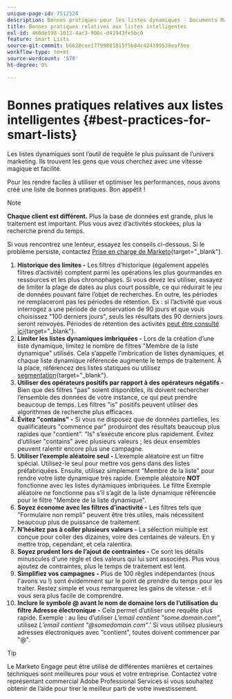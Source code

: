 ```yaml
---
unique-page-id: 7512524
description: Bonnes pratiques pour les listes dynamiques - Documents Marketo - Documentation du produit
title: Bonnes pratiques relatives aux listes intelligentes
exl-id: 466de198-1012-4ac3-906c-d41943fe5bc0
feature: Smart Lists
source-git-commit: b6628cee17799801815f5b84c424399538eaf5ee
workflow-type: tm+mt
source-wordcount: '570'
ht-degree: 0%

---
```


# Bonnes pratiques relatives aux listes intelligentes {#best-practices-for-smart-lists}

Les listes dynamiques sont l’outil de requête le plus puissant de l’univers marketing. Ils trouvent les gens que vous cherchez avec une vitesse magique et facilité.

Pour les rendre faciles à utiliser et optimiser les performances, nous avons créé une liste de bonnes pratiques. Bon appétit !

>[!NOTE]
>
>**Chaque client est différent.** Plus la base de données est grande, plus le traitement est important. Plus vous avez d’activités stockées, plus la recherche prend du temps.
>
>Si vous rencontrez une lenteur, essayez les conseils ci-dessous. Si le problème persiste, contactez [Prise en charge de Marketo](https://nation.marketo.com/t5/Support/ct-p/Support){target="_blank"}.

1. **Historique des limites -** Les filtres d’historique (également appelés filtres d’activité) comptent parmi les opérations les plus gourmandes en ressources et les plus chronophages. Si vous devez les utiliser, essayez de limiter la plage de dates au plus court possible, ce qui réduirait le jeu de données pouvant faire l’objet de recherches. En outre, les périodes ne remplaceront pas les périodes de rétention. Ex : si l’activité que vous interrogez a une période de conservation de 90 jours et que vous choisissez &quot;100 derniers jours&quot;, seuls les résultats des 90 derniers jours seront renvoyés. Périodes de rétention des activités [peut être consulté ici](https://nation.marketo.com/t5/knowledgebase/marketo-activities-data-retention-policy/ta-p/251480){target="_blank"}.
1. **Limiter les listes dynamiques imbriquées -** Lors de la création d’une liste dynamique, limitez le nombre de filtres &quot;Membre de la liste dynamique&quot; utilisés. Cela s’appelle l’imbrication de listes dynamiques, et chaque liste dynamique référencée augmente le temps de traitement. À la place, référencez des listes statiques ou utilisez [segmentation](/help/marketo/product-docs/personalization/segmentation-and-snippets/segmentation/create-a-segmentation.md){target="_blank"}.
1. **Utiliser des opérateurs positifs par rapport à des opérateurs négatifs -** Bien que des filtres &quot;pas&quot; soient disponibles, ils doivent rechercher l’ensemble des données de votre instance, ce qui peut prendre beaucoup de temps. Les filtres &quot;is&quot; positifs peuvent utiliser des algorithmes de recherche plus efficaces.
1. **Évitez &quot;contains&quot; -** Si vous ne disposez que de données partielles, les qualificateurs &quot;commence par&quot; produiront des résultats beaucoup plus rapides que &quot;contient&quot;. &quot;Is&quot; s’exécute encore plus rapidement. Évitez d’utiliser &quot;contains&quot; avec plusieurs valeurs ; les deux ensembles peuvent ralentir encore plus une campagne.
1. **Utiliser l’exemple aléatoire seul -** L’exemple aléatoire est un filtre spécial. Utilisez-le seul pour mettre vos gens dans des listes préfabriquées. Ensuite, utilisez simplement &quot;Membre de la liste&quot; pour rendre votre liste dynamique très rapide. Exemple aléatoire **NOT** fonctionne avec les listes dynamiques imbriquées. Le filtre Exemple aléatoire ne fonctionne pas s’il s’agit de la liste dynamique référencée pour le filtre &quot;Membre de la liste dynamique&quot;.
1. **Soyez économe avec les filtres d’inactivité -** Les filtres tels que &quot;Formulaire non rempli&quot; peuvent être très utiles, mais nécessitent beaucoup plus de puissance de traitement.
1. **N’hésitez pas à coller plusieurs valeurs -** La sélection multiple est conçue pour coller des dizaines, voire des centaines de valeurs. En y mettre trop, cependant, et cela ralentira.
1. **Soyez prudent lors de l’ajout de contraintes -** Ce sont les détails minuscules d&#39;une règle et des valeurs qui lui sont associées. Plus vous ajoutez de contraintes, plus le temps de traitement est lent.
1. **Simplifiez vos campagnes -** Plus de 100 règles indépendantes (nous l&#39;avons vu !) sont évidemment sur le point de prendre du temps pour les traiter. Restez simple et vous remarquerez les gains de vitesse - et il vous sera plus facile de comprendre.
1. **Inclure le symbole @ avant le nom de domaine lors de l’utilisation du filtre Adresse électronique** **-** Cela permet d’utiliser une requête plus rapide. Exemple : au lieu d’utiliser _L’email contient &quot;some.domain.com&quot;_, utilisez _L’email contient &quot;@somedomain.com&quot;_.&#39; Si vous utilisez plusieurs adresses électroniques avec &quot;contient&quot;, toutes doivent commencer par &quot;@&quot;.

>[!TIP]
>
>Le Marketo Engage peut être utilisé de différentes manières et certaines techniques sont meilleures pour vous et votre entreprise. Contactez votre représentant commercial Adobe Professional Services si vous souhaitez obtenir de l’aide pour tirer le meilleur parti de votre investissement.

